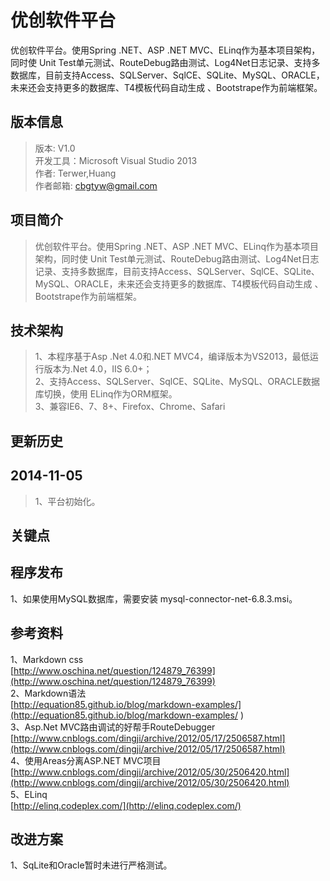 ﻿优创软件平台
===========

优创软件平台。使用Spring .NET、ASP .NET MVC、ELinq作为基本项目架构，同时使
Unit Test单元测试、RouteDebug路由测试、Log4Net日志记录、支持多数据库，目前支持Access、SQLServer、SqlCE、SQLite、MySQL、ORACLE，未来还会支持更多的数据库、T4模板代码自动生成
、Bootstrape作为前端框架。

版本信息
-------
>版本: V1.0     
>开发工具：Microsoft Visual Studio 2013      
>作者: Terwer,Huang   
>作者邮箱: cbgtyw@gmail.com   

项目简介
-------
>优创软件平台。使用Spring .NET、ASP .NET MVC、ELinq作为基本项目架构，同时使
Unit Test单元测试、RouteDebug路由测试、Log4Net日志记录、支持多数据库，目前支持Access、SQLServer、SqlCE、SQLite、MySQL、ORACLE，未来还会支持更多的数据库、T4模板代码自动生成
、Bootstrape作为前端框架。


技术架构
------
>1、本程序基于Asp .Net 4.0和.NET MVC4，编译版本为VS2013，最低运行版本为.Net 4.0，IIS 6.0+；  
>2、支持Access、SQLServer、SqlCE、SQLite、MySQL、ORACLE数据库切换，使用 ELinq作为ORM框架。    
>3、兼容IE6、7、8+、Firefox、Chrome、Safari             

更新历史
-------
2014-11-05
----------
>1、平台初始化。

关键点
------


程序发布
-------
1、如果使用MySQL数据库，需要安装 mysql-connector-net-6.8.3.msi。   

参考资料
-------
1、Markdown css   
[http://www.oschina.net/question/124879_76399](http://www.oschina.net/question/124879_76399)   
2、Markdown语法   
[http://equation85.github.io/blog/markdown-examples/](http://equation85.github.io/blog/markdown-examples/ )  
3、Asp.Net MVC路由调试的好帮手RouteDebugger   
[http://www.cnblogs.com/dingji/archive/2012/05/17/2506587.html](http://www.cnblogs.com/dingji/archive/2012/05/17/2506587.html)   
4、使用Areas分离ASP.NET MVC项目     
[http://www.cnblogs.com/dingji/archive/2012/05/30/2506420.html](http://www.cnblogs.com/dingji/archive/2012/05/30/2506420.html)     
5、ELinq    
[http://elinq.codeplex.com/](http://elinq.codeplex.com/)

改进方案
-------                                                               
1、SqLite和Oracle暂时未进行严格测试。                                                





  
